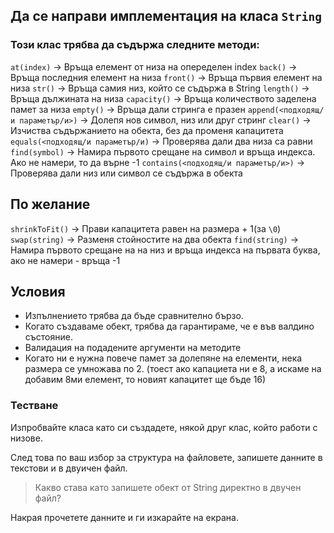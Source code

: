 ## Да се направи имплементация на класа `String`

### Този клас трябва да съдържа следните методи:
`at(index)` -> Връща елемент от низа на опеределен index
`back()` -> Връща последния елемент на низа
`front()` -> Връща първия елемент на низа
`str()` -> Връща самия низ, който се съдържа в String
`length()` -> Връща дължината на низа
`capacity()` -> Връща количеството заделена памет за низа
`empty()` -> Връща дали стринга е празен
`append(<подходящ/и параметър/и>)` -> Долепя нов символ, низ или друг стринг
`clear()` -> Изчиства съдържанието на обекта, без да променя капацитета
`equals(<подходящ/и параметър/и)` -> Проверява дали два низа са равни
`find(symbol)` -> Намира първото срещане на символ и връща индекса. Ако не намери, то да върне -1
`contains(<подходящ/и параметър/и>)` -> Проверява дали низ или символ се съдържа в обекта

## По желание
`shrinkToFit()` -> Прави капацитета равен на размера + 1(за `\0`)
`swap(string)` -> Разменя стойностите на два обекта
`find(string)` -> Намира първото срещане на на низ и връща индекса на първата буква, ако не намери - връща -1


## Условия 
- Изпълнението трябва да бъде сравнително бързо.
- Когато създаваме обект, трябва да гарантираме, че е във валдино състояние.
- Валидация на подадените аргументи на методите
- Когато ни е нужна повече памет за долепяне на елементи, нека размера се умножава по 2. (тоест ако капациета ни е 8, а искаме на добавим 8ми елемент, то новият капацитет ще бъде 16)

### Тестване
Изпробвайте класа като си създадете, някой друг клас, който работи с низове.

След това по ваш избор за структура на файловете, запишете данните в текстови и в двуичен файл.

>Какво става като запишете обект от String директно в двучен файл?

Накрая прочетете данните и ги изкарайте на екрана.